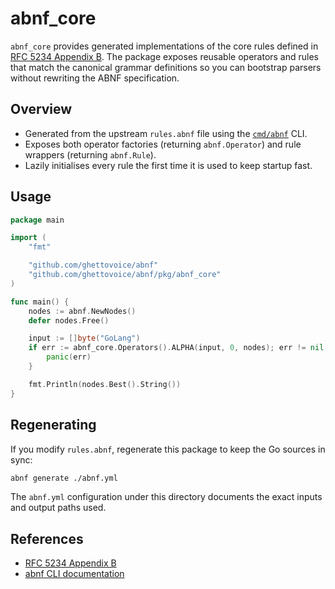 # abnf_core

`abnf_core` provides generated implementations of the core rules defined in [RFC 5234 Appendix B](https://www.rfc-editor.org/rfc/rfc5234#appendix-B). The package exposes reusable operators and rules that match the canonical grammar definitions so you can bootstrap parsers without rewriting the ABNF specification.

## Overview

- Generated from the upstream `rules.abnf` file using the [`cmd/abnf`](../../cmd/abnf) CLI.
- Exposes both operator factories (returning `abnf.Operator`) and rule wrappers (returning `abnf.Rule`).
- Lazily initialises every rule the first time it is used to keep startup fast.

## Usage

```go
package main

import (
    "fmt"

    "github.com/ghettovoice/abnf"
    "github.com/ghettovoice/abnf/pkg/abnf_core"
)

func main() {
    nodes := abnf.NewNodes()
    defer nodes.Free()

    input := []byte("GoLang")
    if err := abnf_core.Operators().ALPHA(input, 0, nodes); err != nil {
        panic(err)
    }

    fmt.Println(nodes.Best().String())
}
```

## Regenerating

If you modify `rules.abnf`, regenerate this package to keep the Go sources in sync:

```bash
abnf generate ./abnf.yml
```

The `abnf.yml` configuration under this directory documents the exact inputs and output paths used.

## References

- [RFC 5234 Appendix B](https://www.rfc-editor.org/rfc/rfc5234#appendix-B)
- [abnf CLI documentation](../../cmd/abnf/README.md)
